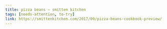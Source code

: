 ```yaml
---
title: pizza beans – smitten kitchen
tags: [needs-attention, to-try]
link: https://smittenkitchen.com/2017/09/pizza-beans-cookbook-preview/
---
```


